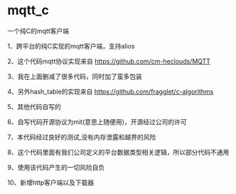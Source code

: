 # mqtt_c
一个纯C的mqtt客户端

1、跨平台的纯C实现的mqtt客户端，支持alios

2、这个代码mqtt协议实现来自 https://github.com/cm-heclouds/MQTT

3、我在上面删减了很多代码，同时加了蛮多包装

4、另外hash_table的实现来自 https://github.com/fragglet/c-algorithms

5、其他代码自写的

6、自写代码开源协议为mit(意思上随便用)，开源经过公司的许可

7、本代码经过良好的测试,没有内存泄露和越界的风险

8、这个代码里面有我们公司定义的平台数据类型相关逻辑，所以部分代码不通用

9、使用该代码产生的一切风险自负

10、新增http客户端以及下载器
